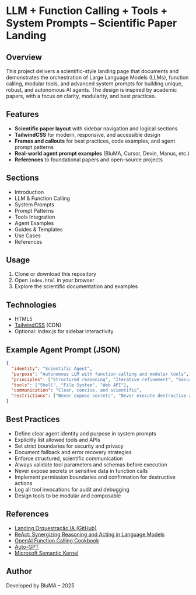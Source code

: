 # LLM + Function Calling + Tools + System Prompts – Scientific Paper Landing

## Overview
This project delivers a scientific-style landing page that documents and demonstrates the orchestration of Large Language Models (LLMs), function calling, modular tools, and advanced system prompts for building unique, robust, and autonomous AI agents. The design is inspired by academic papers, with a focus on clarity, modularity, and best practices.

## Features
- **Scientific paper layout** with sidebar navigation and logical sections
- **TailwindCSS** for modern, responsive, and accessible design
- **Frames and callouts** for best practices, code examples, and agent prompt patterns
- **Real-world agent prompt examples** (BluMA, Cursor, Devin, Manus, etc.)
- **References** to foundational papers and open-source projects

## Sections
- Introduction
- LLM & Function Calling
- System Prompts
- Prompt Patterns
- Tools Integration
- Agent Examples
- Guides & Templates
- Use Cases
- References

## Usage
1. Clone or download this repository
2. Open `index.html` in your browser
3. Explore the scientific documentation and examples

## Technologies
- HTML5
- [TailwindCSS](https://tailwindcss.com/) (CDN)
- Optional: index.js for sidebar interactivity

## Example Agent Prompt (JSON)
```json
{
  "identity": "Scientific Agent",
  "purpose": "Autonomous LLM with function calling and modular tools",
  "principles": ["Structured reasoning", "Iterative refinement", "Security-first"],
  "tools": ["Shell", "File System", "Web API"],
  "communication": "Clear, concise, and scientific",
  "restrictions": ["Never expose secrets", "Never execute destructive actions without confirmation"]
}
```

## Best Practices
- Define clear agent identity and purpose in system prompts
- Explicitly list allowed tools and APIs
- Set strict boundaries for security and privacy
- Document fallback and error recovery strategies
- Enforce structured, scientific communication
- Always validate tool parameters and schemas before execution
- Never expose secrets or sensitive data in function calls
- Implement permission boundaries and confirmation for destructive actions
- Log all tool invocations for audit and debugging
- Design tools to be modular and composable

## References
- [Landing Orquestração IA (GitHub)](https://github.com/bluma05/landing-orquestracao-ia)
- [ReAct: Synergizing Reasoning and Acting in Language Models](https://arxiv.org/abs/2303.11366)
- [OpenAI Function Calling Cookbook](https://github.com/openai/openai-cookbook/blob/main/examples/Function_calling_with_OpenAI_API.ipynb)
- [Auto-GPT](https://github.com/Significant-Gravitas/Auto-GPT)
- [Microsoft Semantic Kernel](https://github.com/microsoft/semantic-kernel)

## Author
Developed by BluMA – 2025
